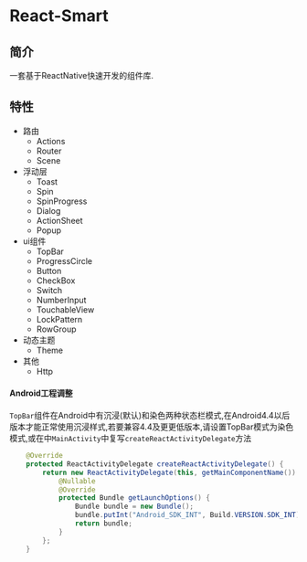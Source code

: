 # React-Smart

## 简介
一套基于ReactNative快速开发的组件库.
## 特性
- 路由
  - Actions
  - Router
  - Scene
- 浮动层
  - Toast
  - Spin
  - SpinProgress
  - Dialog
  - ActionSheet
  - Popup
- ui组件
  - TopBar
  - ProgressCircle
  - Button
  - CheckBox
  - Switch
  - NumberInput
  - TouchableView
  - LockPattern
  - RowGroup
- 动态主题
  - Theme
- 其他
  - Http


#### Android工程调整
`TopBar`组件在Android中有沉浸(默认)和染色两种状态栏模式,在Android4.4以后版本才能正常使用沉浸样式,若要兼容4.4及更更低版本,请设置TopBar模式为染色模式,或在中`MainActivity`中复写`createReactActivityDelegate`方法
```java
    @Override
    protected ReactActivityDelegate createReactActivityDelegate() {
        return new ReactActivityDelegate(this, getMainComponentName()) {
            @Nullable
            @Override
            protected Bundle getLaunchOptions() {
                Bundle bundle = new Bundle();
                bundle.putInt("Android_SDK_INT", Build.VERSION.SDK_INT);
                return bundle;
            }
        };
    }
```